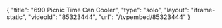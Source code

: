{
    "title": "690 Picnic Time Can Cooler",
    "type": "solo",
    "layout": "iframe-static",
    "videoId": "85323444",
    "url": "\/tvpembed\/85323444"
}